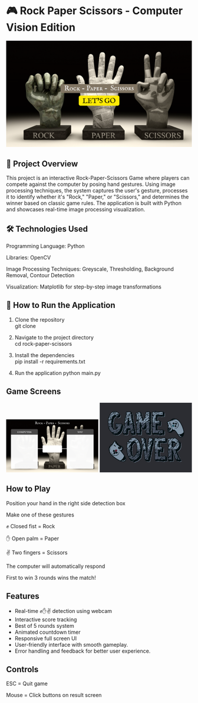 # 🎮 Rock Paper Scissors - Computer Vision Edition

<div align="center">
  <img src="Resources/start.png" width="600"/>
</div>

## 📌 Project Overview 
This project is an interactive Rock-Paper-Scissors Game where players can compete against the computer by posing hand gestures. Using image processing techniques, the system captures the user's gesture, processes it to identify whether it's "Rock," "Paper," or "Scissors," and determines the winner based on classic game rules. The application is built with Python and showcases real-time image processing visualization.

## 🛠️ Technologies Used

Programming Language: Python

Libraries: OpenCV

Image Processing Techniques: Greyscale, Thresholding, Background Removal, Contour Detection

Visualization: Matplotlib for step-by-step image transformations

## 🔄 How to Run the Application
1. Clone the repository <br>
   git clone <repository-url>
   
2. Navigate to the project directory <br>
   cd rock-paper-scissors

3. Install the dependencies <br>
   pip install -r requirements.txt

4. Run the application
   python main.py

## Game Screens

<div align="center">
  <img src="Resources/Bg.png" width="250" title="Main Game Background"/>
  <img src="Resources/game_over.jpg" width="250" title="Game Over Screen"/> 
</div>

## How to Play
Position your hand in the right side detection box

Make one of these gestures 

✊ Closed fist = Rock

✋ Open palm = Paper

✌️ Two fingers = Scissors

The computer will automatically respond

First to win 3 rounds wins the match!
## Features
- Real-time ✊✋✌️ detection using webcam
- Interactive score tracking
- Best of 5 rounds system
- Animated countdown timer
- Responsive full screen UI
- User-friendly interface with smooth gameplay.
- Error handling and feedback for better user experience.

## Controls

ESC = Quit game

Mouse = Click buttons on result screen 
